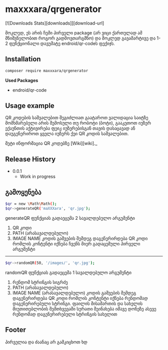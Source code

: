 # maxxxara/qrgenerator

[![Downloads Stats][downloads]][download-url]

მოკლედ, ეს არის ჩემი პირველი package (არ ვიცი ქართულად ამ მნიშვნელობით როგორ გადმოვთარგმნო) და მოკლედ გავამარტივე და 1-2 ფუნქციონალი დავუმატე endroid/qr-codeს ფექიჯს.


## Installation


```sh
composer require maxxxara/qrgenerator
```

**Used Packages**

- endroid/qr-code


## Usage example

QR კოდების საშვალებით შეგიძლიათ გაატაროთ ვალიდაცია საიტზე მომხმარებელი არის შემოსული თუ რობოტი (ბოტი), გააკეთოთ იუზერ ექაუნთის აქტივირება ფეიკ იუზერებისგან თავის დასაცავად ან დაუგენერიროთ ყველა იუზერს ქეი QR კოდის საშვალებით.

მეტი ინფორმაცია QR კოდებზე [Wiki][wiki]._



## Release History

* 0.0.1
    * Work in progress


## გამოყენება

```sh
$qr = new \Math\Math();
$qr->generateQR('maXXXara', 'qr.jpg');
```

generateQR ფუნქციას გადაეცემა 2 სავალდებულო არგუმენტი 
1) QR კოდი
2) PATH (არასავალდებულო)
3) IMAGE NAME
კოდის გაშვების შემდეგ დაგენერირდება QR კოდი რომლის კონტენტი იქნება ჩვენს მიერ გადაცემული პირველი არგუმენტი 

---


```sh
$qr->randomQR(50, '/images/', 'qr.jpg');
```

randomQR ფუნქციას გადაეცემა 1 სავალდებულო არგუმენტი 
1) რენდომ სტრინგის სიგრძე
2) PATH (არასავალდებულო)
3) IMAGE NAME (არასავალდებულო)
კოდის გაშვების შემდეგ დაგენერირდება QR კოდი რომლის კონტენტი იქნება რენდომად დაგენერირებული სტრინგი. ფაილის მისამართის და სახელის მიუთითებლობის შემთხვევაში სურათი შეინახება იმავე დონეზე ასევე რენდომად დაგენერირებული სტრინგის სახელით


## Footer

პირველია და ძაანაც არ გამკიცხოთ ხდ

